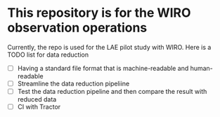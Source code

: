 # This repository is for the WIRO observation operations

Currently, the repo is used for the LAE pilot study with WIRO. 
Here is a TODO list for data reduction

- [ ] Having a standard file format that is machine-readable and human-readable
- [ ] Streamline the data reduction pipeliine
- [ ] Test the data reduction pipeline and then compare the result with reduced data
- [ ] CI with Tractor
